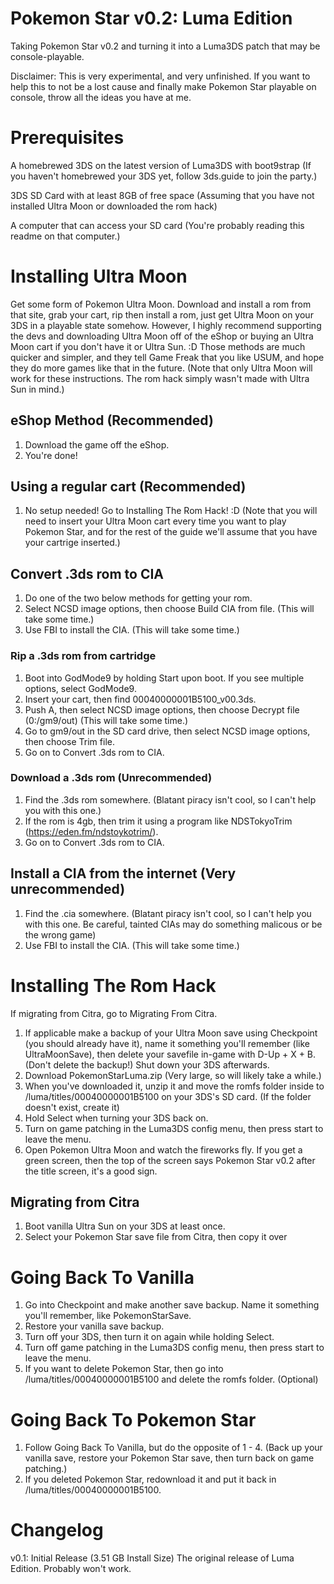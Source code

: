 # Pokemon Star v0.2: Luma Edition
Taking Pokemon Star v0.2 and turning it into a Luma3DS patch that may be console-playable.

Disclaimer: This is very experimental, and very unfinished. If you want to help this to not be a lost cause and finally make Pokemon Star playable on console, throw all the ideas you have at me.

# Prerequisites #

A homebrewed 3DS on the latest version of Luma3DS with boot9strap (If you haven't homebrewed your 3DS yet, follow 3ds.guide to join the party.)

3DS SD Card with at least 8GB of free space (Assuming that you have not installed Ultra Moon or downloaded the rom hack)

A computer that can access your SD card (You're probably reading this readme on that computer.)


# Installing Ultra Moon #

Get some form of Pokemon Ultra Moon. Download and install a rom from that site, grab your cart, rip then install a rom, just get Ultra Moon on your 3DS in a playable state somehow. However, I highly recommend supporting the devs and downloading Ultra Moon off of the eShop or buying an Ultra Moon cart if you don't have it or Ultra Sun. :D Those methods are much quicker and simpler, and they tell Game Freak that you like USUM, and hope they do more games like that in the future.
(Note that only Ultra Moon will work for these instructions. The rom hack simply wasn't made with Ultra Sun in mind.)



## eShop Method (Recommended) ##
1. Download the game off the eShop.
2. You're done!


## Using a regular cart (Recommended) ##
1. No setup needed! Go to Installing The Rom Hack! :D (Note that you will need to insert your Ultra Moon cart every time you want to play Pokemon Star, and for the rest of the guide we'll assume that you have your cartrige inserted.)


## Convert .3ds rom to CIA ##
1. Do one of the two below methods for getting your rom.
2. Select NCSD image options, then choose Build CIA from file. (This will take some time.)
3. Use FBI to install the CIA. (This will take some time.)


### Rip a .3ds rom from cartridge ###
1. Boot into GodMode9 by holding Start upon boot. If you see multiple options, select GodMode9.
2. Insert your cart, then find 00040000001B5100_v00.3ds.
3. Push A, then select NCSD image options, then choose Decrypt file (0:/gm9/out) (This will take some time.)
4. Go to gm9/out in the SD card drive, then select NCSD image options, then choose Trim file.
5. Go on to Convert .3ds rom to CIA.

### Download a .3ds rom (Unrecommended) ###
1. Find the .3ds rom somewhere. (Blatant piracy isn't cool, so I can't help you with this one.)
2. If the rom is 4gb, then trim it using a program like NDSTokyoTrim (https://eden.fm/ndstoykotrim/).
3. Go on to Convert .3ds rom to CIA.


## Install a CIA from the internet (Very unrecommended) ##
1. Find the .cia somewhere. (Blatant piracy isn't cool, so I can't help you with this one. Be careful, tainted CIAs may do something malicous or be the wrong game)
2. Use FBI to install the CIA. (This will take some time.)



# Installing The Rom Hack #

If migrating from Citra, go to Migrating From Citra.
1. If applicable make a backup of your Ultra Moon save using Checkpoint (you should already have it), name it something you'll remember (like UltraMoonSave), then delete your savefile in-game with D-Up + X + B. (Don't delete the backup!) Shut down your 3DS afterwards.
2. Download PokemonStarLuma.zip (Very large, so will likely take a while.)
3. When you've downloaded it, unzip it and move the romfs folder inside to /luma/titles/00040000001B5100 on your 3DS's SD card. (If the folder doesn't exist, create it)
4. Hold Select when turning your 3DS back on.
5. Turn on game patching in the Luma3DS config menu, then press start to leave the menu.
6. Open Pokemon Ultra Moon and watch the fireworks fly. If you get a green screen, then the top of the screen says Pokemon Star v0.2 after the title screen, it's a good sign.


## Migrating from Citra ##
1. Boot vanilla Ultra Sun on your 3DS at least once.
2. Select your Pokemon Star save file from Citra, then copy it over 


# Going Back To Vanilla #

1. Go into Checkpoint and make another save backup. Name it something you'll remember, like PokemonStarSave.
2. Restore your vanilla save backup.
3. Turn off your 3DS, then turn it on again while holding Select.
4. Turn off game patching in the Luma3DS config menu, then press start to leave the menu.
5. If you want to delete Pokemon Star, then go into /luma/titles/00040000001B5100 and delete the romfs folder. (Optional)


# Going Back To Pokemon Star #

1. Follow Going Back To Vanilla, but do the opposite of 1 - 4. (Back up your vanilla save, restore your Pokemon Star save, then turn back on game patching.)
2. If you deleted Pokemon Star, redownload it and put it back in /luma/titles/00040000001B5100.


# Changelog #
v0.1: Initial Release (3.51 GB Install Size)
The original release of Luma Edition. Probably won't work.
